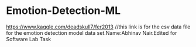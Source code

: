 # Emotion-Detection-ML
https://www.kaggle.com/deadskull7/fer2013 //this link is for the csv data file for the emotion detection model data set.Name:Abhinav Nair.Edited for Software Lab Task
